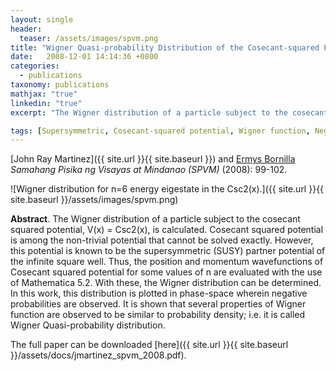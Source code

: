 ```yaml
---
layout: single
header:
  teaser: /assets/images/spvm.png
title: "Wigner Quasi-probability Distribution of the Cosecant-squared Potential Well"
date:   2008-12-01 14:14:36 +0800
categories: 
  - publications
taxonomy: publications
mathjax: "true"
linkedin: "true"
excerpt: "The Wigner distribution of a particle subject to the cosecant squared potential, V (x) = Csc2(x), is calculated."

tags: [Supersymmetric, Cosecant-squared potential, Wigner function, Negative probabilities, Probability density]
---
```

[John Ray Martinez]({{ site.url }}{{ site.baseurl }}) and [Ermys Bornilla](https://www.linkedin.com/in/ermys-bornilla-28b664108/)<br/>
*Samahang Pisika ng Visayas at Mindanao (SPVM)* (2008): 99-102.<br/>

![Wigner distribution for n=6 energy eigestate in the Csc2(x).]({{ site.url }}{{ site.baseurl }}/assets/images/spvm.png)

**Abstract**. The Wigner distribution of a particle subject to the cosecant squared potential, V(x) = Csc2(x), is calculated. Cosecant squared potential is among the non-trivial potential that cannot be solved exactly. However, this potential is known to be the supersymmetric (SUSY) partner potential of the infinite square well. Thus, the position and momentum wavefunctions of Cosecant squared potential for some values of n are evaluated with the use of Mathematica 5.2. With these, the Wigner distribution can be determined. In this work, this distribution is plotted in phase-space wherein negative probabilities are observed. It is shown that several properties of Wigner function are observed to be similar to probability density; i.e. it is called Wigner Quasi-probability distribution.

The full paper can be downloaded [here]({{ site.url }}{{ site.baseurl }}/assets/docs/jmartinez_spvm_2008.pdf).
